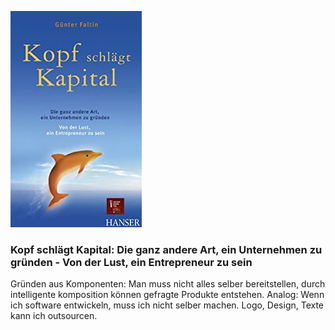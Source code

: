 ![cover](https://github.com/ste-xx/book-key-takeaways/raw/master/kopf_schlaegt_kapital/cover.jpg)

### Kopf schlägt Kapital: Die ganz andere Art, ein Unternehmen zu gründen - Von der Lust, ein Entrepreneur zu sein 

Gründen aus Komponenten: 
Man muss nicht alles selber bereitstellen, durch intelligente komposition können gefragte Produkte entstehen.
Analog:
Wenn ich software entwickeln, muss ich nicht selber machen. Logo, Design, Texte kann ich outsourcen.